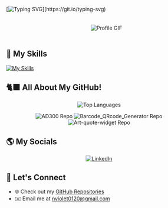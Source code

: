 [![Typing SVG](https://readme-typing-svg.herokuapp.com/?font=Fira+Code&color=ffffff&size=45&center=true&vCenter=true&width=700&lines=👋+Hi,+I'm+Violet!;Welcome+to+my+GitHub!;Let's+exchange+fun+ideas!)](https://git.io/typing-svg)

<div style="position: relative; width: 100%; overflow: hidden; text-align: center; padding: 20px;">
  <img src="Vee.gif" alt="Profile GIF" style="max-width: 30vw; height: auto; animation: float 3s ease-in-out infinite;"/>
</div>

<style>
  @keyframes float {
    0%, 100% { transform: translateY(0); }
    50% { transform: translateY(-10px); }
  }
</style>

## 🌟 My Skills

[![My Skills](https://skillicons.dev/icons?i=java,python,html,css,js)](#)

## 🐈‍⬛ All About My GitHub!

<p align="center">
  <img src="https://github-readme-stats.vercel.app/api/top-langs?username=itsvee0120&layout=compact&theme=radical" alt="Top Languages" />
</p>

<p align="center">
  <img src="https://github-readme-stats.vercel.app/api/pin/?username=itsvee0120&repo=AD300&theme=radical" alt="AD300 Repo" />
  <img src="https://github-readme-stats.vercel.app/api/pin/?username=itsvee0120&repo=Barcode_QRcode_Generator&theme=radical" alt="Barcode_QRcode_Generator Repo" />
  <img src="https://github-readme-stats.vercel.app/api/pin/?username=itsvee0120&repo=Art-quote-widget&theme=radical" alt="Art-quote-widget Repo" />
</p>

## 🌎 My Socials

<p align="center">
  <a href="https://www.linkedin.com/in/violetnguyen0120/" target="_blank">
    <img src="https://img.shields.io/badge/LinkedIn-0077B5?style=for-the-badge&logo=linkedin&logoColor=white" alt="LinkedIn"/>
    
  </a>
</p>

## 💟 Let's Connect

- 🌐 Check out my [GitHub Repositories](https://github.com/itsvee0120?tab=repositories)
- ✉️ Email me at [nviolet0120@gmail.com](mailto:nviolet0120@gmail.com)
